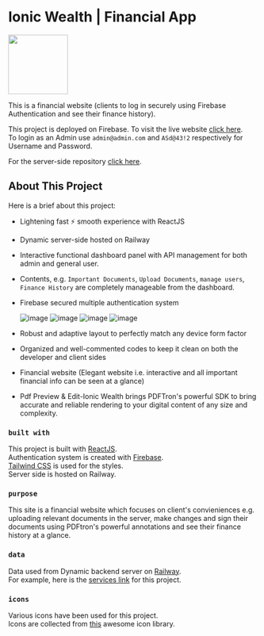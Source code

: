 # Ionic Wealth | Financial App

<p>
	<img src="https://ionic-wealth-fa.web.app/static/media/Ionic-Wealth-Logo-1000px-LIGHT.a09229f9667d77e0a669.png" height="120" />
</p>

This is a financial website (clients to log in securely using Firebase Authentication and see their finance history).

This project is deployed on Firebase. To visit the live website [click here](https://ionic-wealth-fa.web.app//).\
To login as an Admin use `admin@admin.com` and `ASd@43!2` respectively for Username and Password.

For the server-side repository [click here](https://github.com/sam002696/ionic-wealth-app-server).

## About This Project

Here is a brief about this project:

- Lightening fast :zap: smooth experience with ReactJS
- Dynamic server-side hosted on Railway
- Interactive functional dashboard panel with API management for both admin and general user.
- Contents, e.g. `Important Documents`, `Upload Documents`, `manage users`, `Finance History` are completely manageable from the dashboard.
- Firebase secured multiple authentication system

  ![image](https://img.shields.io/badge/Email%20&%20Password-FFC905?style=for-the-badge) ![image](https://img.shields.io/badge/Gmail-D14836?style=for-the-badge&logo=gmail&logoColor=white) ![image](https://img.shields.io/badge/GitHub-100000?style=for-the-badge&logo=github&logoColor=white) ![image](https://img.shields.io/badge/Twitter-1DA1F2?style=for-the-badge&logo=twitter&logoColor=white)

- Robust and adaptive layout to perfectly match any device form factor
- Organized and well-commented codes to keep it clean on both the developer and client sides
- Financial website (Elegant website i.e. interactive and all important financial info can be seen at a glance)
- Pdf Preview & Edit-Ionic Wealth brings PDFTron's powerful SDK to bring accurate and reliable rendering to your digital content of any size and complexity.

### `built with`

This project is built with [ReactJS](https://reactjs.org/).\
Authentication system is created with [Firebase](https://firebase.google.com/).\
[Tailwind CSS](https://tailwindcss.com/) is used for the styles.\
Server side is hosted on Railway.

### `purpose`

This site is a financial website which focuses on client's convieniences e.g. uploading relevant documents in the server, make changes and sign their documents using PDFtron's powerful annotations and see their finance history at a glance.

### `data`

Data used from Dynamic backend server on [Railway](https://ionic-wealth-app-server-production.up.railway.app/).\
For example, here is the [services link](https://ionic-wealth-fa.web.app/allservices) for this project.

### `icons`

Various icons have been used for this project.\
Icons are collected from [this](https://react-icons.github.io/react-icons/) awesome icon library.
